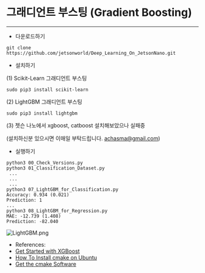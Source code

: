 # 그래디언트 부스팅 (Gradient Boosting) 
***

* 다운로드하기
```
git clone https://github.com/jetsonworld/Deep_Learning_On_JetsonNano.git
```

* 설치하기

(1) Scikit-Learn 그래디언트 부스팅 
```
sudo pip3 install scikit-learn
```
 
(2) LightGBM 그래디언트 부스팅
```
sudo pip3 install lightgbm
```

(3) 젯슨 나노에서 xgboost, catboost 설치해보았으나 실패중
 
 (설치하신분 있으시면 이매일 부탁드립니다. achasma@gmail.com)


* 실행하기
```
python3 00_Check_Versions.py
python3 01_Classification_Dataset.py
 ...
 ...
 ...
python3 07_LightGBM_for_Classification.py
Accuracy: 0.934 (0.021)
Prediction: 1
...
python3 08_LightGBM_for_Regression.py
MAE: -12.739 (1.408)
Prediction: -82.040
```

![LightGBM.png](https://raw.githubusercontent.com/jetsonworld/Deep_Learning_On_JetsonNano/master/06_Gradient_Boosting/LightGBM.png)

* References:
 * [Get Started with XGBoost](https://xgboost.readthedocs.io/en/latest/get_started.html)
 * [How To Install cmake on Ubuntu](https://tttsss77.tistory.com/77)
 * [Get the cmake Software](https://cmake.org/download/)
